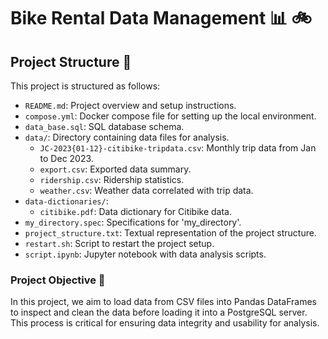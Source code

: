 # Bike Rental Data Management 📊 🚲
## Project Structure 🧬

This project is structured as follows:

- `README.md`: Project overview and setup instructions.
- `compose.yml`: Docker compose file for setting up the local environment.
- `data_base.sql`: SQL database schema.
- `data/`: Directory containing data files for analysis.
    - `JC-2023{01-12}-citibike-tripdata.csv`: Monthly trip data from Jan to Dec 2023.
    - `export.csv`: Exported data summary.
    - `ridership.csv`: Ridership statistics.
    - `weather.csv`: Weather data correlated with trip data.
- `data-dictionaries/`:
    - `citibike.pdf`: Data dictionary for Citibike data.
- `my_directory.spec`: Specifications for 'my_directory'.
- `project_structure.txt`: Textual representation of the project structure.
- `restart.sh`: Script to restart the project setup.
- `script.ipynb`: Jupyter notebook with data analysis scripts.

### Project Objective 🎯
In this project, we aim to load data from CSV files into Pandas DataFrames to inspect and clean the data before loading it into a PostgreSQL server. This process is critical for ensuring data integrity and usability for analysis.


